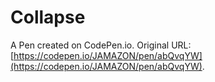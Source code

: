 # Collapse

A Pen created on CodePen.io. Original URL: [https://codepen.io/JAMAZON/pen/abQvqYW](https://codepen.io/JAMAZON/pen/abQvqYW).

